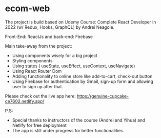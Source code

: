 # ecom-web
The project is build based on Udemy Course: Complete React Developer in 2022 (w/ Redux, Hooks, GraphQL) by Andrei Neagoie.

Front-End: ReactJs and back-end: Firebase

Main take-away from the project: 
- Using components wisely for a big project
- Styling components
- Using states ( useState, useEffect, useContext, useNavigate)
- Using React Router Dom
- Adding functionality to online store like add-to-cart, check-out button
- Using Firebase for authentication by Gmail, sign-up form and allowing user to sign up after that.

Please check out the live app here: https://genuine-cupcake-ce7602.netlify.app/

P.S: 
- Special thanks to instructors of the course (Andrei and Yihua) and Netlify for free deployment
- The app is still under progress for better functionalities.
